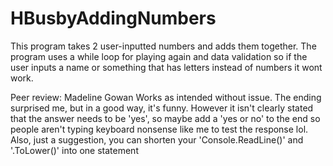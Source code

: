 # HBusbyAddingNumbers





This program takes 2 user-inputted numbers and adds them together.
The program uses a while loop for playing again and data validation so if the user inputs a name or something that has letters instead of numbers it wont work. 

Peer review: Madeline Gowan
Works as intended without issue. The ending surprised me, but in a good way, it's funny. However it isn't clearly stated that the answer needs to be 'yes', so maybe add a 'yes or no' to the end so people aren't typing keyboard nonsense like me to test the response lol. Also, just a suggestion, you can shorten your 'Console.ReadLine()' and '.ToLower()' into one statement
